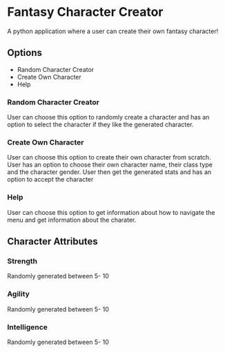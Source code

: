 # Fantasy Character Creator

A python application where a user can create their own fantasy character!

## Options

* Random Character Creator
* Create Own Character
* Help

### Random Character Creator

User can choose this option to randomly create a character and has an option to select the character if they like the generated character.

### Create Own Character

User can choose this option to create their own character from scratch. User has an option to choose their own character name, their class type and the character gender. User then get the generated stats and has an option to accept the character

### Help

User can choose this option to get information about how to navigate the menu and get information about the charater.


## Character Attributes

### Strength 
Randomly generated between 5- 10

### Agility
Randomly generated between 5- 10

### Intelligence
Randomly generated between 5- 10
